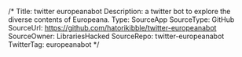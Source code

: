 /*
Title: twitter europeanabot
Description: a twitter bot to explore the diverse contents of Europeana.
Type: SourceApp
SourceType: GitHub
SourceUrl: https://github.com/hatorikibble/twitter-europeanabot
SourceOwner: LibrariesHacked
SourceRepo: twitter-europeanabot
TwitterTag: europeanabot
*/